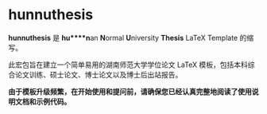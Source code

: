 # hunnuthesis

**hunnuthesis** 是 **hu****n**an **N**ormal **U**niversity **Thesis** LaTeX Template 的缩写。

此宏包旨在建立一个简单易用的湖南师范大学学位论文 LaTeX 模板，包括本科综合论文训练、硕士论文、博士论文以及博士后出站报告。

**由于模板升级频繁，在开始使用和提问前，请确保您已经认真完整地阅读了使用说明文档和示例代码。**
